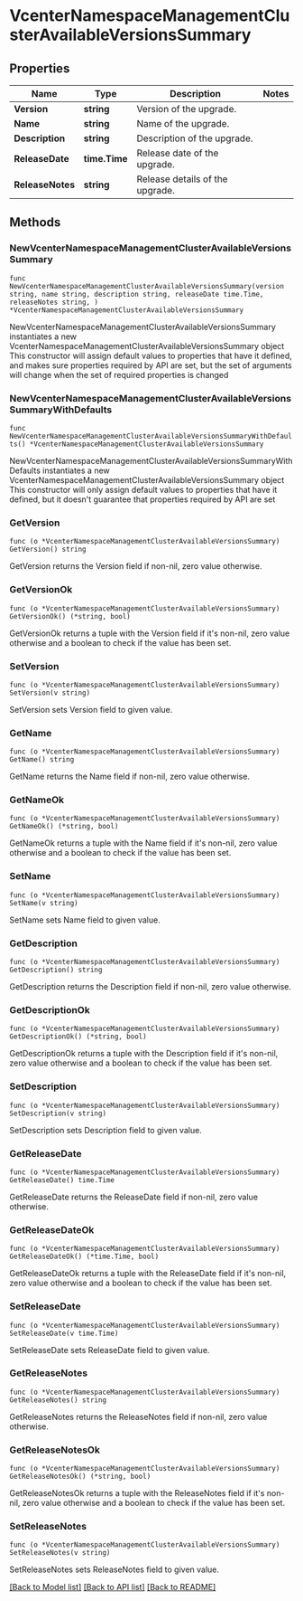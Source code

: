 # VcenterNamespaceManagementClusterAvailableVersionsSummary

## Properties

Name | Type | Description | Notes
------------ | ------------- | ------------- | -------------
**Version** | **string** | Version of the upgrade. | 
**Name** | **string** | Name of the upgrade. | 
**Description** | **string** | Description of the upgrade. | 
**ReleaseDate** | **time.Time** | Release date of the upgrade. | 
**ReleaseNotes** | **string** | Release details of the upgrade. | 

## Methods

### NewVcenterNamespaceManagementClusterAvailableVersionsSummary

`func NewVcenterNamespaceManagementClusterAvailableVersionsSummary(version string, name string, description string, releaseDate time.Time, releaseNotes string, ) *VcenterNamespaceManagementClusterAvailableVersionsSummary`

NewVcenterNamespaceManagementClusterAvailableVersionsSummary instantiates a new VcenterNamespaceManagementClusterAvailableVersionsSummary object
This constructor will assign default values to properties that have it defined,
and makes sure properties required by API are set, but the set of arguments
will change when the set of required properties is changed

### NewVcenterNamespaceManagementClusterAvailableVersionsSummaryWithDefaults

`func NewVcenterNamespaceManagementClusterAvailableVersionsSummaryWithDefaults() *VcenterNamespaceManagementClusterAvailableVersionsSummary`

NewVcenterNamespaceManagementClusterAvailableVersionsSummaryWithDefaults instantiates a new VcenterNamespaceManagementClusterAvailableVersionsSummary object
This constructor will only assign default values to properties that have it defined,
but it doesn't guarantee that properties required by API are set

### GetVersion

`func (o *VcenterNamespaceManagementClusterAvailableVersionsSummary) GetVersion() string`

GetVersion returns the Version field if non-nil, zero value otherwise.

### GetVersionOk

`func (o *VcenterNamespaceManagementClusterAvailableVersionsSummary) GetVersionOk() (*string, bool)`

GetVersionOk returns a tuple with the Version field if it's non-nil, zero value otherwise
and a boolean to check if the value has been set.

### SetVersion

`func (o *VcenterNamespaceManagementClusterAvailableVersionsSummary) SetVersion(v string)`

SetVersion sets Version field to given value.


### GetName

`func (o *VcenterNamespaceManagementClusterAvailableVersionsSummary) GetName() string`

GetName returns the Name field if non-nil, zero value otherwise.

### GetNameOk

`func (o *VcenterNamespaceManagementClusterAvailableVersionsSummary) GetNameOk() (*string, bool)`

GetNameOk returns a tuple with the Name field if it's non-nil, zero value otherwise
and a boolean to check if the value has been set.

### SetName

`func (o *VcenterNamespaceManagementClusterAvailableVersionsSummary) SetName(v string)`

SetName sets Name field to given value.


### GetDescription

`func (o *VcenterNamespaceManagementClusterAvailableVersionsSummary) GetDescription() string`

GetDescription returns the Description field if non-nil, zero value otherwise.

### GetDescriptionOk

`func (o *VcenterNamespaceManagementClusterAvailableVersionsSummary) GetDescriptionOk() (*string, bool)`

GetDescriptionOk returns a tuple with the Description field if it's non-nil, zero value otherwise
and a boolean to check if the value has been set.

### SetDescription

`func (o *VcenterNamespaceManagementClusterAvailableVersionsSummary) SetDescription(v string)`

SetDescription sets Description field to given value.


### GetReleaseDate

`func (o *VcenterNamespaceManagementClusterAvailableVersionsSummary) GetReleaseDate() time.Time`

GetReleaseDate returns the ReleaseDate field if non-nil, zero value otherwise.

### GetReleaseDateOk

`func (o *VcenterNamespaceManagementClusterAvailableVersionsSummary) GetReleaseDateOk() (*time.Time, bool)`

GetReleaseDateOk returns a tuple with the ReleaseDate field if it's non-nil, zero value otherwise
and a boolean to check if the value has been set.

### SetReleaseDate

`func (o *VcenterNamespaceManagementClusterAvailableVersionsSummary) SetReleaseDate(v time.Time)`

SetReleaseDate sets ReleaseDate field to given value.


### GetReleaseNotes

`func (o *VcenterNamespaceManagementClusterAvailableVersionsSummary) GetReleaseNotes() string`

GetReleaseNotes returns the ReleaseNotes field if non-nil, zero value otherwise.

### GetReleaseNotesOk

`func (o *VcenterNamespaceManagementClusterAvailableVersionsSummary) GetReleaseNotesOk() (*string, bool)`

GetReleaseNotesOk returns a tuple with the ReleaseNotes field if it's non-nil, zero value otherwise
and a boolean to check if the value has been set.

### SetReleaseNotes

`func (o *VcenterNamespaceManagementClusterAvailableVersionsSummary) SetReleaseNotes(v string)`

SetReleaseNotes sets ReleaseNotes field to given value.



[[Back to Model list]](../README.md#documentation-for-models) [[Back to API list]](../README.md#documentation-for-api-endpoints) [[Back to README]](../README.md)


